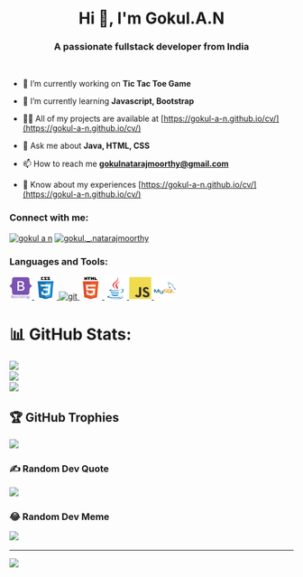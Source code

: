 <h1 align="center">Hi 👋, I'm Gokul.A.N</h1>
<h3 align="center">A passionate fullstack developer from India</h3>

<p align="left"> <a href="https://twitter.com/" target="blank"><img src="https://img.shields.io/twitter/follow/?logo=twitter&style=for-the-badge" alt="" /></a> </p>

- 🔭 I’m currently working on **Tic Tac Toe Game**

- 🌱 I’m currently learning **Javascript, Bootstrap**

- 👨‍💻 All of my projects are available at [https://gokul-a-n.github.io/cv/](https://gokul-a-n.github.io/cv/)

- 💬 Ask me about **Java, HTML, CSS**

- 📫 How to reach me **gokulnatarajmoorthy@gmail.com**

- 📄 Know about my experiences [https://gokul-a-n.github.io/cv/](https://gokul-a-n.github.io/cv/)

<h3 align="left">Connect with me:</h3>
<p align="left">
<a href="https://www.linkedin.com/mwlite/home" target="blank"><img align="center" src="https://raw.githubusercontent.com/rahuldkjain/github-profile-readme-generator/master/src/images/icons/Social/linked-in-alt.svg" alt="gokul a n" height="30" width="40" /></a>
<a href="https://instagram.com/gokul._.natarajmoorthy" target="blank"><img align="center" src="https://raw.githubusercontent.com/rahuldkjain/github-profile-readme-generator/master/src/images/icons/Social/instagram.svg" alt="gokul._.natarajmoorthy" height="30" width="40" /></a>
</p>

<h3 align="left">Languages and Tools:</h3>
<p align="left"> <a href="https://getbootstrap.com" target="_blank" rel="noreferrer"> <img src="https://raw.githubusercontent.com/devicons/devicon/master/icons/bootstrap/bootstrap-plain-wordmark.svg" alt="bootstrap" width="40" height="40"/> </a> <a href="https://www.w3schools.com/css/" target="_blank" rel="noreferrer"> <img src="https://raw.githubusercontent.com/devicons/devicon/master/icons/css3/css3-original-wordmark.svg" alt="css3" width="40" height="40"/> </a> <a href="https://git-scm.com/" target="_blank" rel="noreferrer"> <img src="https://www.vectorlogo.zone/logos/git-scm/git-scm-icon.svg" alt="git" width="40" height="40"/> </a> <a href="https://www.w3.org/html/" target="_blank" rel="noreferrer"> <img src="https://raw.githubusercontent.com/devicons/devicon/master/icons/html5/html5-original-wordmark.svg" alt="html5" width="40" height="40"/> </a> <a href="https://www.java.com" target="_blank" rel="noreferrer"> <img src="https://raw.githubusercontent.com/devicons/devicon/master/icons/java/java-original.svg" alt="java" width="40" height="40"/> </a> <a href="https://developer.mozilla.org/en-US/docs/Web/JavaScript" target="_blank" rel="noreferrer"> <img src="https://raw.githubusercontent.com/devicons/devicon/master/icons/javascript/javascript-original.svg" alt="javascript" width="40" height="40"/> </a> <a href="https://www.mysql.com/" target="_blank" rel="noreferrer"> <img src="https://raw.githubusercontent.com/devicons/devicon/master/icons/mysql/mysql-original-wordmark.svg" alt="mysql" width="40" height="40"/> </a> </p>


# 📊 GitHub Stats:
![](https://github-readme-stats.vercel.app/api?username=GOKUL-A-N&theme=nightowl&hide_border=false&include_all_commits=true&count_private=false)<br/>
![](https://github-readme-streak-stats.herokuapp.com/?user=GOKUL-A-N&theme=nightowl&hide_border=false)<br/>
![](https://github-readme-stats.vercel.app/api/top-langs/?username=GOKUL-A-N&theme=nightowl&hide_border=false&include_all_commits=true&count_private=false&layout=compact)

## 🏆 GitHub Trophies
![](https://github-profile-trophy.vercel.app/?username=GOKUL-A-N&theme=radical&no-frame=false&no-bg=true&margin-w=4)

### ✍️ Random Dev Quote
![](https://quotes-github-readme.vercel.app/api?type=horizontal&theme=dark)

### 😂 Random Dev Meme
<img src="https://random-memer.herokuapp.com/" width="512px"/>

---
[![](https://visitcount.itsvg.in/api?id=GOKUL-A-N&icon=2&color=6)](https://visitcount.itsvg.in)

<!-- Proudly created with GPRM ( https://gprm.itsvg.in ) -->
